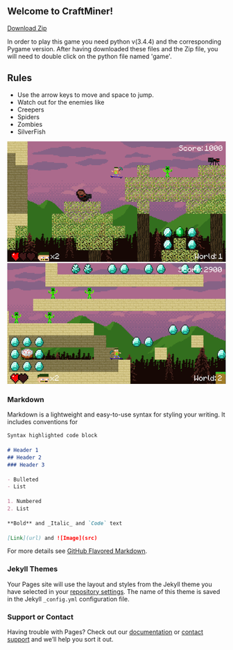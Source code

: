 ## Welcome to CraftMiner!

<a href="https://github.com/Hety06/CraftMiner/archive/master.zip" class="btn btn-github"><span class="icon"></span>Download Zip</a>

<p>In order to play this game you need python v(3.4.4) and the corresponding Pygame version. After having downloaded these files and the Zip file, you will need to double click on the python file named 'game'.</p>

<h2>Rules</h2>

<ul>
  <li>Use the arrow keys to move and space to jump.</li>
  <li>Watch out for the enemies like</li>
  <li>Creepers</li>
  <li>Spiders</li>
  <li>Zombies</li>
  <li>SilverFish</li>
</ul>  







<img src="https://github.com/Hety06/CraftMiner/blob/master/pygame-platformer-master/resourses/ss1.png">
<img src="https://github.com/Hety06/CraftMiner/blob/master/pygame-platformer-master/resourses/ss2.png">

### Markdown

Markdown is a lightweight and easy-to-use syntax for styling your writing. It includes conventions for

```markdown
Syntax highlighted code block

# Header 1
## Header 2
### Header 3

- Bulleted
- List

1. Numbered
2. List

**Bold** and _Italic_ and `Code` text

[Link](url) and ![Image](src)
```

For more details see [GitHub Flavored Markdown](https://guides.github.com/features/mastering-markdown/).

### Jekyll Themes

Your Pages site will use the layout and styles from the Jekyll theme you have selected in your [repository settings](https://github.com/Hety06/Platformer/settings). The name of this theme is saved in the Jekyll `_config.yml` configuration file.

### Support or Contact

Having trouble with Pages? Check out our [documentation](https://help.github.com/categories/github-pages-basics/) or [contact support](https://github.com/contact) and we’ll help you sort it out.

